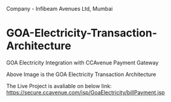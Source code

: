 Company - Infibeam Avenues Ltd, Mumbai

# GOA-Electricity-Transaction-Architecture
GOA Electricity Integration with CCAvenue Payment Gateway

Above Image is the GOA Electricity Transaction Architecture

The Live Project is avaliable on below link:
https://secure.ccavenue.com/jsp/GoaElectricity/billPayment.jsp
